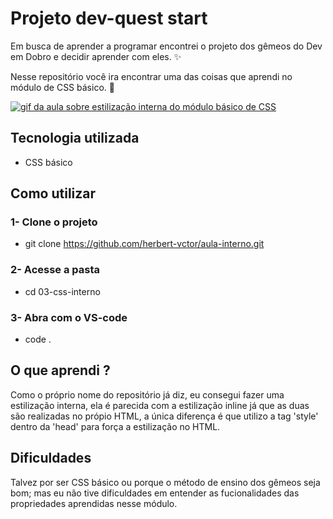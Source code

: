 # Projeto dev-quest start
Em busca de aprender a programar encontrei o projeto dos gêmeos do Dev em Dobro e decidir aprender com eles. ✨

Nesse repositório você ira encontrar uma das coisas que aprendi no módulo de CSS básico. 🚀

[<img src="./aula-interno.gif" alt="gif da aula sobre estilização interna do módulo básico de CSS">](https://www.youtube.com/@DevemDobro)

## Tecnologia utilizada
- CSS básico

## Como utilizar
### 1- Clone o projeto
- git clone <https://github.com/herbert-vctor/aula-interno.git>

### 2- Acesse a pasta
- cd 03-css-interno

### 3- Abra com o VS-code
- code .

## O que aprendi ?
Como o próprio nome do repositório já diz, eu consegui fazer uma estilização interna, ela é parecida com a estilização inline já que as duas são realizadas no própio HTML, a única diferença é que utilizo a tag 'style' dentro da 'head' para força a estilização no HTML.

## Dificuldades 
Talvez por ser CSS básico ou porque o método de ensino dos gêmeos seja bom; mas eu não tive dificuldades em entender as fucionalidades das propriedades aprendidas nesse módulo.

